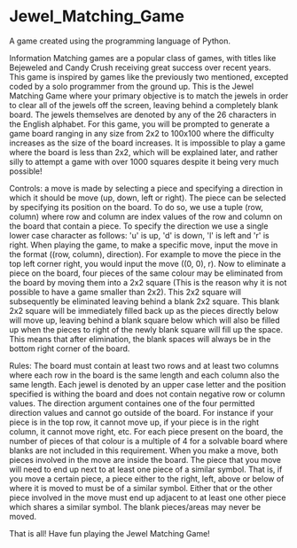 # Jewel_Matching_Game
A game created using the programming language of Python.

Information
Matching games are a popular class of games, with titles like Bejeweled and Candy Crush receiving great success over recent years. This game is inspired by games like the previously two mentioned, excepted coded by a solo programmer from the ground up. This is the Jewel Matching Game where your primary objective is to match the jewels in order to clear all of the jewels off the screen, leaving behind a completely blank board. The jewels themselves are denoted by any of the 26 characters in the English alphabet. For this game, you will be prompted to generate a game board ranging in any size from 2x2 to 100x100 where the difficulty increases as the size of the board increases. It is impossible to play a game where the board is less than 2x2, which will be explained later, and rather silly to attempt a game with over 1000 squares despite it being very much possible! 

Controls:
a move is made by selecting a piece and specifying a direction in which it should be move (up, down, left or right). The piece can be selected by specifying its position on the board. To do so, we use a tuple (row, column) where row and column are index values of the row and column on the board that contain a piece. To specify the direction we use a single lower case character as follows: 'u' is up, 'd' is down, 'l' is left and 'r' is right. When playing the game, to make a specific move, input the move in the format ((row, column), direction). For example to move the piece in the top left corner right, you would input the move ((0, 0), r). Now to eliminate a piece on the board, four pieces of the same colour may be eliminated from the board by moving them into a 2x2 square (This is the reason why it is not possible to have a game smaller than 2x2). This 2x2 square will subsequently be eliminated leaving behind a blank 2x2 square. This blank 2x2 square will be immediately filled back up as the pieces directly below will move up, leaving behind a blank square below which will also be filled up when the pieces to right of the newly blank square will fill up the space. This means that after elimination, the blank spaces will always be in the bottom right corner of the board. 

Rules:
The board must contain at least two rows and at least two columns where each row in the board is the same length and each column also the same length. Each jewel is denoted by an upper case letter and the position specified is withing the board and does not contain negative row or column values. The direction argument containes one of the four permitted direction values and cannot go outside of the board. For instance if your piece is in the top row, it cannot move up, if your piece is in the right column, it cannot move right, etc. For each piece present on the board, the number of pieces of that colour is a multiple of 4 for a solvable board where blanks are not included in this requirement. When you make a move, both pieces involved in the move are inside the board. The piece that you move will need to end up next to at least one piece of a similar symbol. That is, if you move a certain piece, a piece either to the right, left, above or below of where it is moved to must be of a similar symbol. Either that or the other piece involved in the move must end up adjacent to at least one other piece which shares a similar symbol. The blank pieces/areas may never be moved.

That is all! Have fun playing the Jewel Matching Game!
